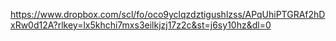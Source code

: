 https://www.dropbox.com/scl/fo/oco9yclqzdztigushlzss/APqUhiPTGRAf2hDxRw0d12A?rlkey=lx5khchi7mxs3eilkjzj17z2c&st=j6sy10hz&dl=0